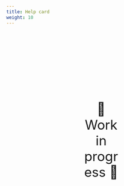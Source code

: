 ```yaml
---
title: Help card
weight: 10
---
```

<div style="text-align: center; font-size:2.5em;margin: 200px;">🚧 Work in progress 🚧</div>